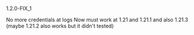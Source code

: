 1.2.0-FIX_1

No more credentials at logs
Now must work at 1.21 and 1.21.1 and also 1.21.3 (maybe 1.21.2 also works but it didn't tested)
